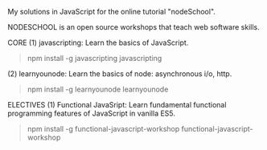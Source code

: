 My solutions in JavaScript for the online tutorial "nodeSchool".

NODESCHOOL is an open source workshops that teach web software skills.

CORE 
(1) javascripting: Learn the basics of JavaScript.
> npm install -g javascripting
> javascripting

(2) learnyounode: Learn the basics of node: asynchronous i/o, http.
> npm install -g learnyounode
> learnyounode

ELECTIVES
(1) Functional JavaSript: Learn fundamental functional programming features of JavaScript in vanilla ES5.
> npm install -g functional-javascript-workshop
> functional-javascript-workshop
